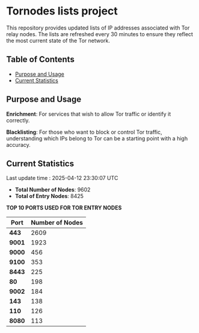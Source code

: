 # Tornodes lists project

This repository provides updated lists of IP addresses associated with Tor relay nodes. The lists are refreshed every 30 minutes to ensure they reflect the most current state of the Tor network.

## Table of Contents

- [Purpose and Usage](#purpose-and-usage)
- [Current Statistics](#current-statistics)


## Purpose and Usage

**Enrichment**: For services that wish to allow Tor traffic or identify it correctly.

**Blacklisting**: For those who want to block or control Tor traffic, understanding which IPs belong to Tor can be a starting point with a high accuracy.

## Current Statistics

Last update time : 2025-04-12 23:30:07 UTC

- **Total Number of Nodes**: 9602
- **Total of Entry Nodes**: 8425

**TOP 10 PORTS USED FOR TOR ENTRY NODES**

| **Port** | **Number of Nodes** |
|------|-----------------|
| **443**   | 2609  |
| **9001**   | 1923  |
| **9000**   | 456  |
| **9100**   | 353  |
| **8443**   | 225  |
| **80**   | 198  |
| **9002**   | 184  |
| **143**   | 138  |
| **110**   | 126  |
| **8080**   | 113  |

